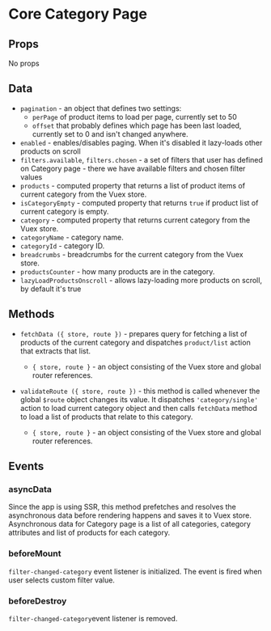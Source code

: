 # Core Category Page

## Props

No props

## Data

- `pagination` - an object that defines two settings:
  - `perPage` of product items to load per page, currently set to 50
  - `offset` that probably defines which page has been last loaded, currently set to 0 and isn't changed anywhere.
- `enabled` - enables/disables paging. When it's disabled it lazy-loads other products on scroll
- `filters.available`, `filters.chosen` - a set of filters that user has defined on Category page - there we have available filters and chosen filter values
- `products` - computed property that returns a list of product items of current category from the Vuex store.
- `isCategoryEmpty` - computed property that returns `true` if product list of current category is empty.
- `category` - computed property that returns current category from the Vuex store.
- `categoryName` - category name.
- `categoryId` - category ID.
- `breadcrumbs` - breadcrumbs for the current category from the Vuex store.
- `productsCounter` - how many products are in the category.
- `lazyLoadProductsOnscroll` - allows lazy-loading more products on scroll, by default it's true

## Methods

- `fetchData ({ store, route })` - prepares query for fetching a list of products of the current category and dispatches `product/list` action that extracts that list.

  - `{ store, route }` - an object consisting of the Vuex store and global router references.

- `validateRoute ({ store, route })` - this method is called whenever the global `$route` object changes its value. It dispatches `'category/single'` action to load current category object and then calls `fetchData` method to load a list of products that relate to this category.
  - `{ store, route }` - an object consisting of the Vuex store and global router references.

## Events

### asyncData

Since the app is using SSR, this method prefetches and resolves the asynchronous data before rendering happens and saves it to Vuex store. Asynchronous data for Category page is a list of all categories, category attributes and list of products for each category.

### beforeMount

`filter-changed-category` event listener is initialized. The event is fired when user selects custom filter value.

### beforeDestroy

`filter-changed-category`event listener is removed.

